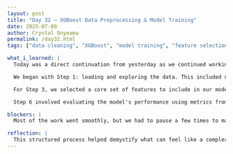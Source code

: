 ```yaml
---
layout: post
title: "Day 32 – XGBoost Data Preprocessing & Model Training"
date: 2025-07-09
author: Crystal Onyeama
permalink: /day32.html
tags: ["data cleaning", "XGBoost", "model training", "feature selection", "Python"]

what_i_learned: |
  Today was a direct continuation from yesterday as we continued working with the “Hospital Italiano” dataset in preparation for XGBoost modeling. Our mentor, Blessing, gave us a structured 6-step workflow to follow for cleaning, preparing, and modeling the data. The process really helped break the work into manageable pieces and ensured we were covering all the critical components for a strong machine learning pipeline.

  We began with Step 1: loading and exploring the data. This included understanding the structure of the dataset, scanning for missing values, and identifying patterns in our columns. In Step 2, we prepped the target column by converting the `benign_malignant` values into binary numeric format (e.g., 0 for benign, 1 for malignant).

  For Step 3, we selected a core set of features to include in our model: `age_approx`, `sex`, `anatom_site_general`, `fitzpatrick_skin_type`, and `dermoscopic_type`. We cleaned and encoded these columns to make them compatible with machine learning algorithms. In Step 4, we split the dataset using `train_test_split` to create training and testing subsets. Next, we used `XGBClassifier` from the XGBoost library to train our model in Step 5.

  Step 6 involved evaluating the model's performance using metrics from `sklearn.metrics`, helping us see how well our classifier performed. As a bonus (Step 7), we generated a feature importance chart to visually interpret which variables were most influential in predicting the target label.

blockers: |
  Most of the work went smoothly, but we had to pause a few times to make sure each feature was properly cleaned and encoded—especially with categorical data like `sex` and `anatom_site_general`. Debugging during model training also took extra attention, particularly when checking for missing values.

reflection: |
  This structured process helped demystify what can feel like a complex modeling task. It was especially useful to see the impact of features like `fitzpatrick_skin_type` and `age_approx`, which appeared to carry strong predictive power. I feel more confident now in building and interpreting machine learning models with real-world health data.
---
```

